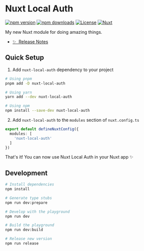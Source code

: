 # Nuxt Local Auth

[![npm version][npm-version-src]][npm-version-href]
[![npm downloads][npm-downloads-src]][npm-downloads-href]
[![License][license-src]][license-href]
[![Nuxt][nuxt-src]][nuxt-href]

My new Nuxt module for doing amazing things.

- [✨ &nbsp;Release Notes](/CHANGELOG.md)
<!-- - [🏀 Online playground](https://stackblitz.com/github/your-org/my-module?file=playground%2Fapp.vue) -->
<!-- - [📖 &nbsp;Documentation](https://example.com) -->

## Quick Setup

1. Add `nuxt-local-auth` dependency to your project

```bash
# Using pnpm
pnpm add -D nuxt-local-auth

# Using yarn
yarn add --dev nuxt-local-auth

# Using npm
npm install --save-dev nuxt-local-auth
```

2. Add `nuxt-local-auth` to the `modules` section of `nuxt.config.ts`

```ts
export default defineNuxtConfig({
  modules: [
    'nuxt-local-auth'
  ]
})
```

That's it! You can now use Nuxt Local Auth in your Nuxt app ✨

## Development

```bash
# Install dependencies
npm install

# Generate type stubs
npm run dev:prepare

# Develop with the playground
npm run dev

# Build the playground
npm run dev:build

# Release new version
npm run release
```

<!-- Badges -->
[npm-version-src]: https://img.shields.io/npm/v/nuxt-local-auth/latest.svg?style=flat&colorA=18181B&colorB=28CF8D
[npm-version-href]: https://npmjs.com/package/nuxt-local-auth

[npm-downloads-src]: https://img.shields.io/npm/dm/nuxt-local-auth.svg?style=flat&colorA=18181B&colorB=28CF8D
[npm-downloads-href]: https://npmjs.com/package/nuxt-local-auth

[license-src]: https://img.shields.io/npm/l/nuxt-local-auth.svg?style=flat&colorA=18181B&colorB=28CF8D
[license-href]: https://npmjs.com/package/nuxt-local-auth

[nuxt-src]: https://img.shields.io/badge/Nuxt-18181B?logo=nuxt.js
[nuxt-href]: https://nuxt.com
